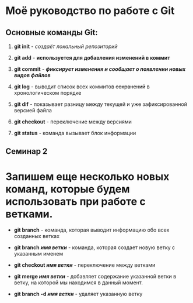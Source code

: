 # Моё руководство по работе с Git

## Основные команды Git:

1. **git init** - *создаёт локальный репозиторий*

2. **git add** - **используется для добавления изменений в коммит**

3. **git commit** - ***фиксирует изменения и сообщает о появлении новых видов файлов***

4. **git log** - выводит список всех коммитов ~~сохранений~~ в хронологическом порядке

5. **git dif** - показывает разницу между текущей и уже зафиксированной версией файла

6. **git checkout** - переключение между версиями

 7. **git status** - команда вызывает блок информации

## Семинар 2

#  Запишем еще несколько новых команд, которые будем использовать при работе с ветками.

* **git branch** - команда, которая выводит информацию обо всех созданных ветках

* **git branch _имя ветки_** - команда, которая создает новую ветку с указанным именем

* **git checkout _имя ветки_** - переключение между ветками

* **git merge _имя ветки_** - добавляет содержание указанной ветки в ветку, на которой мы находимся в данный момент.

* **git branch -d _имя ветки_** - удаляет указанную ветку

